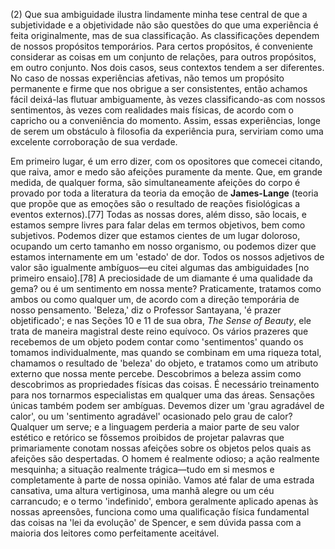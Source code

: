 (2) Que sua ambiguidade ilustra lindamente minha tese central de que a subjetividade e a objetividade não são questões do que uma experiência é feita originalmente, mas de sua classificação. As classificações dependem de nossos propósitos temporários. Para certos propósitos, é conveniente considerar as coisas em um conjunto de relações, para outros propósitos, em outro conjunto. Nos dois casos, seus contextos tendem a ser diferentes. No caso de nossas experiências afetivas, não temos um propósito permanente e firme que nos obrigue a ser consistentes, então achamos fácil deixá-las flutuar ambiguamente, às vezes classificando-as com nossos sentimentos, às vezes com realidades mais físicas, de acordo com o capricho ou a conveniência do momento. Assim, essas experiências, longe de serem um obstáculo à filosofia da experiência pura, serviriam como uma excelente corroboração de sua verdade.

Em primeiro lugar, é um erro dizer, com os opositores que comecei citando, que raiva, amor e medo são afeições puramente da mente. Que, em grande medida, de qualquer forma, são simultaneamente afeições do corpo é provado por toda a literatura da teoria da emoção de **James-Lange** (teoria que propõe que as emoções são o resultado de reações fisiológicas a eventos externos).[77] Todas as nossas dores, além disso, são locais, e estamos sempre livres para falar delas em termos objetivos, bem como subjetivos. Podemos dizer que estamos cientes de um lugar doloroso, ocupando um certo tamanho em nosso organismo, ou podemos dizer que estamos internamente em um 'estado' de dor. Todos os nossos adjetivos de valor são igualmente ambíguos—eu citei algumas das ambiguidades [no primeiro ensaio].[78] A preciosidade de um diamante é uma qualidade da gema? ou é um sentimento em nossa mente? Praticamente, tratamos como ambos ou como qualquer um, de acordo com a direção temporária de nosso pensamento. 'Beleza,' diz o Professor Santayana, 'é prazer objetificado'; e nas Seções 10 e 11 de sua obra, _The Sense of Beauty_, ele trata de maneira magistral deste reino equívoco. Os vários prazeres que recebemos de um objeto podem contar como 'sentimentos' quando os tomamos individualmente, mas quando se combinam em uma riqueza total, chamamos o resultado de 'beleza' do objeto, e tratamos como um atributo externo que nossa mente percebe. Descobrimos a beleza assim como descobrimos as propriedades físicas das coisas. É necessário treinamento para nos tornarmos especialistas em qualquer uma das áreas. Sensações únicas também podem ser ambíguas. Devemos dizer um 'grau agradável de calor', ou um 'sentimento agradável' ocasionado pelo grau de calor? Qualquer um serve; e a linguagem perderia a maior parte de seu valor estético e retórico se fôssemos proibidos de projetar palavras que primariamente conotam nossas afeições sobre os objetos pelos quais as afeições são despertadas. O homem é realmente odioso; a ação realmente mesquinha; a situação realmente trágica—tudo em si mesmos e completamente à parte de nossa opinião. Vamos até falar de uma estrada cansativa, uma altura vertiginosa, uma manhã alegre ou um céu carrancudo; e o termo 'indefinido', embora geralmente aplicado apenas às nossas apreensões, funciona como uma qualificação física fundamental das coisas na 'lei da evolução' de Spencer, e sem dúvida passa com a maioria dos leitores como perfeitamente aceitável.